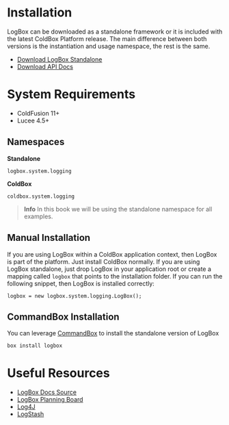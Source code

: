 # Installation

LogBox can be downloaded as a standalone framework or it is included with the latest ColdBox Platform release. The main difference between both versions is the instantiation and usage namespace, the rest is the same.

* [Download LogBox Standalone](http://www.coldbox.org/download)
* [Download API Docs](http://www.coldbox.org/api)

# System Requirements

* ColdFusion 11+
* Lucee 4.5+


## Namespaces

**Standalone**

`logbox.system.logging`

**ColdBox**

`coldbox.system.logging`

> **Info** In this book we will be using the standalone namespace for all examples.

## Manual Installation

If you are using LogBox within a ColdBox application context, then LogBox is part of the platform. Just install ColdBox normally. If you are using LogBox standalone, just drop LogBox in your application root or create a mapping called `logbox` that points to the installation folder. If you can run the following snippet, then LogBox is installed correctly:

```text
logbox = new logbox.system.logging.LogBox();
```

## CommandBox Installation

You can leverage [CommandBox](http://www.ortussolutions.com/products/commandbox) to install the standalone version of LogBox

```bash
box install logbox
```

# Useful Resources

* [LogBox Docs Source](https://github.com/coldbox/logbox-docs)
* [LogBox Planning Board](https://ortussolutions.atlassian.net/browse/LOGBOX)
* [Log4J](http://logging.apache.org/log4j/2.x/)
* [LogStash](http://logstash.net)




